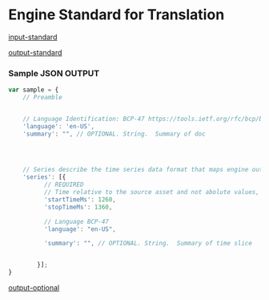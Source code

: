 # Engine Standard for Translation

[comment]: <> (------------------- INPUT Section -------------------)

[input-standard](../components/input-text-standard.md ':include')


[comment]: <> (------------------- OUTPUT Section -------------------)

[output-standard](../components/output-standard.md ':include')

### Sample JSON OUTPUT

```javascript
var sample = {
    // Preamble


    // Language Identification: BCP-47 https://tools.ietf.org/rfc/bcp/bcp47.txt
    'language': 'en-US',
    'summary': "", // OPTIONAL. String.  Summary of doc

    


    // Series describe the time series data format that maps engine outputs with correlated time slices
    'series': [{
          // REQUIRED
          // Time relative to the source asset and not abolute values, if not time-based source (video, audio)
          'startTimeMs': 1260,
          'stopTimeMs': 1360,

          // Language BCP-47
          'language': "en-US",

          'summary': "", // OPTIONAL. String.  Summary of time slice


        }];
}
```

[comment]: <> (------------------- OPTIONAL Section -------------------)

[output-optional](../components/output-optional.md ':include')

